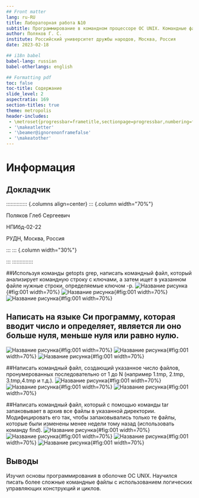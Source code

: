 ```yaml
---
## Front matter
lang: ru-RU
title: Лабораторная работа №10
subtitle: Программирование в командном процессоре ОС UNIX. Командные файлы
author: Поляков Г. С.
institute: Российский университет дружбы народов, Москва, Россия
date: 2023-02-18

## i18n babel
babel-lang: russian
babel-otherlangs: english

## Formatting pdf
toc: false
toc-title: Содержание
slide_level: 2
aspectratio: 169
section-titles: true
theme: metropolis
header-includes:
 - \metroset{progressbar=frametitle,sectionpage=progressbar,numbering=fraction}
 - '\makeatletter'
 - '\beamer@ignorenonframefalse'
 - '\makeatother'
---
```


# Информация

## Докладчик

:::::::::::::: {.columns align=center}
::: {.column width="70%"}

  Поляков Глеб Сергеевич
  
  НПИбд-02-22
  
  РУДН, Москва, Россия

:::
::: {.column width="30%"}

:::
::::::::::::::


##Используя команды getopts grep, написать командный файл, который анализирует командную строку с ключами, а затем ищет в указанном файле нужные строки, определяемые ключом -p.
![Название рисунка](image/image_11.png){#fig:001 width=70%}
![Название рисунка](image/image_12.png){#fig:001 width=70%}
![Название рисунка](image/image_13.png){#fig:001 width=70%}
	
## Написать на языке Си программу, которая вводит число и определяет, является ли оно больше нуля, меньше нуля или равно нулю.
![Название рисунка](image/image_10.png){#fig:001 width=70%}
![Название рисунка](image/image_5.png){#fig:001 width=70%}
![Название рисунка](image/image_4.png){#fig:001 width=70%}

##Написать командный файл, создающий указанное число файлов, пронумерованных последовательно от 1 до N (например 1.tmp, 2.tmp, 3.tmp,4.tmp и т.д.).
![Название рисунка](image/image_9.png){#fig:001 width=70%}
![Название рисунка](image/image_2.png){#fig:001 width=70%}
![Название рисунка](image/image_1.png){#fig:001 width=70%}
	
##Написать командный файл, который с помощью команды tar запаковывает в архив все файлы в указанной директории. Модифицировать его так, чтобы запаковывались только те файлы, которые были изменены менее недели тому назад (использовать команду find).
![Название рисунка](image/image_7.png){#fig:001 width=70%}
![Название рисунка](image/image_8.png){#fig:001 width=70%}
![Название рисунка](image/image_6.png){#fig:001 width=70%}
![Название рисунка](image/image_3.png){#fig:001 width=70%}

## Выводы

Изучил основы программирования в оболочке ОС UNIX. Научился писать более сложные командные файлы с использованием логических управляющих конструкций и циклов.